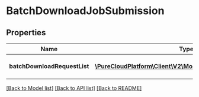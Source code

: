 # BatchDownloadJobSubmission

## Properties
Name | Type | Description | Notes
------------ | ------------- | ------------- | -------------
**batchDownloadRequestList** | [**\PureCloudPlatform\Client\V2\Model\BatchDownloadRequest[]**](BatchDownloadRequest.md) | List of up to 100 items requested | 

[[Back to Model list]](../README.md#documentation-for-models) [[Back to API list]](../README.md#documentation-for-api-endpoints) [[Back to README]](../README.md)


